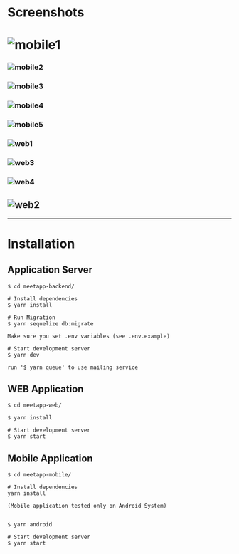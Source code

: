# Screenshots

# ![mobile1](./screenshots/mobile1.png)

### ![mobile2](./screenshots/mobile2.png)

### ![mobile3](./screenshots/mobile3.png)

### ![mobile4](./screenshots/mobile4.png)

### ![mobile5](./screenshots/mobile5.png)

### ![web1](./screenshots/web1.png)

### ![web3](./screenshots/web3.png)

### ![web4](./screenshots/web4.png)

## ![web2](./screenshots/web2.png)

<hr/>

# Installation

## Application Server

```
$ cd meetapp-backend/

# Install dependencies
$ yarn install

# Run Migration
$ yarn sequelize db:migrate

Make sure you set .env variables (see .env.example)

# Start development server
$ yarn dev

run '$ yarn queue' to use mailing service
```

## WEB Application

```
$ cd meetapp-web/

$ yarn install

# Start development server
$ yarn start
```

## Mobile Application

```
$ cd meetapp-mobile/

# Install dependencies
yarn install

(Mobile application tested only on Android System)


$ yarn android

# Start development server
$ yarn start
```
